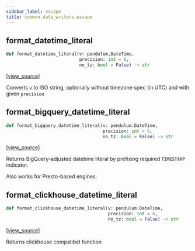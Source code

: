 ```yaml
---
sidebar_label: escape
title: common.data_writers.escape
---
```


## format\_datetime\_literal

```python
def format_datetime_literal(v: pendulum.DateTime,
                            precision: int = 6,
                            no_tz: bool = False) -> str
```

[[view_source]](https://github.com/dlt-hub/dlt/blob/9857029af018a582dd24da4070562f58bb7e9fc5/dlt/common/data_writers/escape.py#L196)

Converts `v` to ISO string, optionally without timezone spec (in UTC) and with given `precision`

## format\_bigquery\_datetime\_literal

```python
def format_bigquery_datetime_literal(v: pendulum.DateTime,
                                     precision: int = 6,
                                     no_tz: bool = False) -> str
```

[[view_source]](https://github.com/dlt-hub/dlt/blob/9857029af018a582dd24da4070562f58bb7e9fc5/dlt/common/data_writers/escape.py#L210)

Returns BigQuery-adjusted datetime literal by prefixing required `TIMESTAMP` indicator.

Also works for Presto-based engines.

## format\_clickhouse\_datetime\_literal

```python
def format_clickhouse_datetime_literal(v: pendulum.DateTime,
                                       precision: int = 6,
                                       no_tz: bool = False) -> str
```

[[view_source]](https://github.com/dlt-hub/dlt/blob/9857029af018a582dd24da4070562f58bb7e9fc5/dlt/common/data_writers/escape.py#L221)

Returns clickhouse compatibel function

